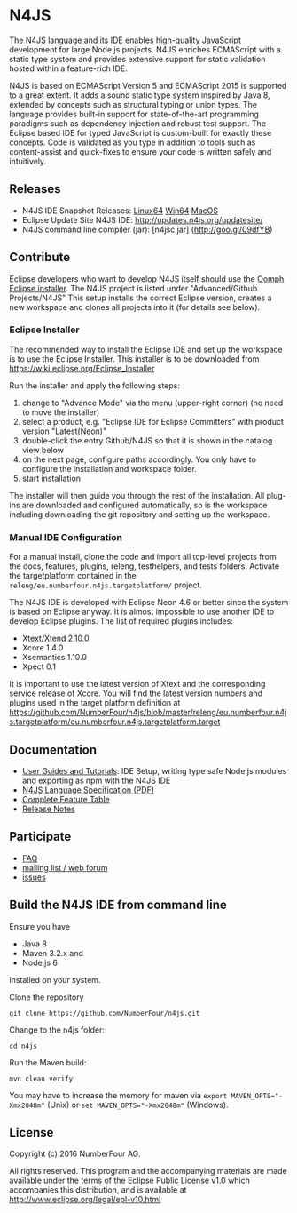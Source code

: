 # N4JS

The [N4JS language and its IDE](https://numberfour.github.io/n4js) enables high-quality JavaScript development for large Node.js projects. 
N4JS enriches ECMAScript with a static type system and provides extensive support for static validation hosted within a feature-rich IDE.

N4JS is based on ECMAScript Version 5 and ECMAScript 2015 is supported to a great extent. It adds a sound static type system inspired by Java 8, extended by concepts such as structural typing or union types. The language provides built-in support for state-of-the-art programming paradigms such as dependency injection and robust test support. The Eclipse based IDE for typed JavaScript is custom-built for exactly these concepts. Code is validated as you type in addition to tools such as content-assist and quick-fixes to ensure your code is written safely and intuitively.

## Releases

- N4JS IDE Snapshot Releases: [Linux64](http://goo.gl/qGKcm9) [Win64](http://goo.gl/2QDLfc) [MacOS](http://goo.gl/DszAu3)
- Eclipse Update Site N4JS IDE: http://updates.n4js.org/updatesite/
- N4JS command line compiler (jar): [n4jsc.jar] (http://goo.gl/09dfYB)

## Contribute

Eclipse developers who want to develop N4JS itself should use the [Oomph Eclipse installer](https://www.eclipse.org/downloads/). The N4JS project is listed under "Advanced/Github Projects/N4JS" 
This setup installs the correct Eclipse version, creates a new workspace and clones all projects into it (for details see below).

### Eclipse Installer

The recommended way to install the Eclipse IDE and set up the workspace is to use the Eclipse Installer.
This installer is to be downloaded from https://wiki.eclipse.org/Eclipse_Installer

Run the installer and apply the following steps:

1. change to "Advance Mode" via the menu (upper-right corner) (no need to move the installer)
2. select a product, e.g. "Eclipse IDE for Eclipse Committers" with product version "Latest(Neon)"  
3. double-click the entry Github/N4JS so that it is shown in the catalog view below
4. on the next page, configure paths accordingly. You only have to configure the installation and workspace folder.
5. start installation
 
The installer will then guide you through the rest of the installation. All plug-ins are downloaded and configured automatically, so is the workspace including downloading the git repository and setting up the workspace.

### Manual IDE Configuration

For a manual install, clone the code and import all top-level projects from the docs, features, plugins, releng, testhelpers, and tests folders. Activate the targetplatform contained in the ```releng/eu.numberfour.n4js.targetplatform/``` project.

The N4JS IDE is developed with Eclipse Neon 4.6 or better since the system is based on Eclipse anyway. 
It is almost impossible to use another IDE to develop Eclipse plugins. The list of required plugins includes:

- Xtext/Xtend 2.10.0
- Xcore 1.4.0 
- Xsemantics 1.10.0
- Xpect 0.1

It is important to use the latest version of Xtext and the corresponding service release of Xcore. You will find the latest version numbers and plugins used in the target platform definition at
https://github.com/NumberFour/n4js/blob/master/releng/eu.numberfour.n4js.targetplatform/eu.numberfour.n4js.targetplatform.target

## Documentation

- [User Guides and Tutorials](http://numberfour.github.io/n4js/documentation/): IDE Setup, writing type safe Node.js modules and exporting as npm with the N4JS IDE
- [N4JS Language Specification (PDF)](https://goo.gl/2Lv2Te)
- [Complete Feature Table](https://numberfour.github.io/n4js/features/)
- [Release Notes](https://numberfour.github.io/n4js/releases/)

## Participate

- [FAQ](https://numberfour.github.io/n4js/faq/)
- [mailing list / web forum](http://groups.google.com/group/n4js)
- [issues](https://github.com/numberfour/n4js/issues/) 

## Build the N4JS IDE from command line

Ensure you have 

- Java 8
- Maven 3.2.x and
- Node.js 6

installed on your system.

Clone the repository 
```
git clone https://github.com/NumberFour/n4js.git
```

Change to the n4js folder:
```
cd n4js
```

Run the Maven build:
```
mvn clean verify
```

You may have to increase the memory for maven via ```export MAVEN_OPTS="-Xmx2048m"``` (Unix) or ```set MAVEN_OPTS="-Xmx2048m"``` (Windows).

## License

Copyright (c) 2016 NumberFour AG.

All rights reserved. This program and the accompanying materials
are made available under the terms of the Eclipse Public License v1.0
which accompanies this distribution, and is available at
http://www.eclipse.org/legal/epl-v10.html
